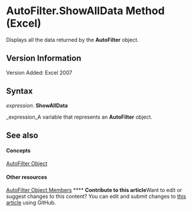 
# AutoFilter.ShowAllData Method (Excel)

Displays all the data returned by the  **AutoFilter** object.


## Version Information

Version Added: Excel 2007 


## Syntax

 _expression_. **ShowAllData**

 _expression_A variable that represents an  **AutoFilter** object.


## See also


#### Concepts


 [AutoFilter Object](1a6fcf3b-52be-b599-029b-a3c53d12f85e.md)
#### Other resources


 [AutoFilter Object Members](7a659664-47a0-8b1b-524e-f808cda97d84.md)
****   **Contribute to this article**Want to edit or suggest changes to this content? You can edit and submit changes to  [this article](https://github.com/jhershey00/VBA_Excel_Test/OpenXMLCon/articles/eaa22047-f394-4e93-d31c-544ca8373b95.md) using GitHub.

